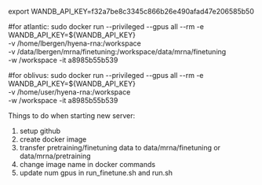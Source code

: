 export WANDB_API_KEY=f32a7be8c3345c866b26e490afad47e206585b50

#for atlantic:
sudo docker run --privileged --gpus all --rm -e WANDB_API_KEY=${WANDB_API_KEY} \
-v /home/lbergen/hyena-rna:/workspace \
-v /data/lbergen/mrna/finetuning:/workspace/data/mrna/finetuning \
-w /workspace -it a8985b55b539

#for oblivus:
sudo docker run --privileged --gpus all --rm -e WANDB_API_KEY=${WANDB_API_KEY} \
-v /home/user/hyena-rna:/workspace \
-w /workspace -it a8985b55b539


Things to do when starting new server:
1. setup github 
2. create docker image
3. transfer pretraining/finetuning data to data/mrna/finetuning or data/mrna/pretraining
4. change image name in docker commands
5. update num gpus in run_finetune.sh and run.sh

